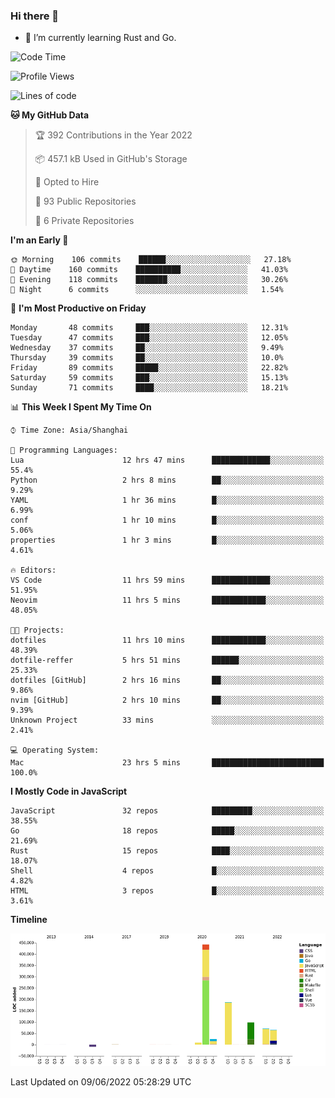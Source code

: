 ### Hi there 👋

- 🌱 I’m currently learning Rust and Go.

<!--START_SECTION:waka-->
![Code Time](http://img.shields.io/badge/Code%20Time-412%20hrs%2039%20mins-blue)

![Profile Views](http://img.shields.io/badge/Profile%20Views-0-blue)

![Lines of code](https://img.shields.io/badge/From%20Hello%20World%20I%27ve%20Written-895%20Thousand%20lines%20of%20code-blue)

**🐱 My GitHub Data** 

> 🏆 392 Contributions in the Year 2022
 > 
> 📦 457.1 kB Used in GitHub's Storage 
 > 
> 💼 Opted to Hire
 > 
> 📜 93 Public Repositories 
 > 
> 🔑 6 Private Repositories  
 > 
**I'm an Early 🐤** 

```text
🌞 Morning    106 commits    ██████░░░░░░░░░░░░░░░░░░░   27.18% 
🌆 Daytime    160 commits    ██████████░░░░░░░░░░░░░░░   41.03% 
🌃 Evening    118 commits    ███████░░░░░░░░░░░░░░░░░░   30.26% 
🌙 Night      6 commits      ░░░░░░░░░░░░░░░░░░░░░░░░░   1.54%

```
📅 **I'm Most Productive on Friday** 

```text
Monday       48 commits     ███░░░░░░░░░░░░░░░░░░░░░░   12.31% 
Tuesday      47 commits     ███░░░░░░░░░░░░░░░░░░░░░░   12.05% 
Wednesday    37 commits     ██░░░░░░░░░░░░░░░░░░░░░░░   9.49% 
Thursday     39 commits     ██░░░░░░░░░░░░░░░░░░░░░░░   10.0% 
Friday       89 commits     █████░░░░░░░░░░░░░░░░░░░░   22.82% 
Saturday     59 commits     ███░░░░░░░░░░░░░░░░░░░░░░   15.13% 
Sunday       71 commits     ████░░░░░░░░░░░░░░░░░░░░░   18.21%

```


📊 **This Week I Spent My Time On** 

```text
⌚︎ Time Zone: Asia/Shanghai

💬 Programming Languages: 
Lua                      12 hrs 47 mins      █████████████░░░░░░░░░░░░   55.4% 
Python                   2 hrs 8 mins        ██░░░░░░░░░░░░░░░░░░░░░░░   9.29% 
YAML                     1 hr 36 mins        █░░░░░░░░░░░░░░░░░░░░░░░░   6.99% 
conf                     1 hr 10 mins        █░░░░░░░░░░░░░░░░░░░░░░░░   5.06% 
properties               1 hr 3 mins         █░░░░░░░░░░░░░░░░░░░░░░░░   4.61%

🔥 Editors: 
VS Code                  11 hrs 59 mins      █████████████░░░░░░░░░░░░   51.95% 
Neovim                   11 hrs 5 mins       ████████████░░░░░░░░░░░░░   48.05%

🐱‍💻 Projects: 
dotfiles                 11 hrs 10 mins      ████████████░░░░░░░░░░░░░   48.39% 
dotfile-reffer           5 hrs 51 mins       ██████░░░░░░░░░░░░░░░░░░░   25.33% 
dotfiles [GitHub]        2 hrs 16 mins       ██░░░░░░░░░░░░░░░░░░░░░░░   9.86% 
nvim [GitHub]            2 hrs 10 mins       ██░░░░░░░░░░░░░░░░░░░░░░░   9.39% 
Unknown Project          33 mins             ░░░░░░░░░░░░░░░░░░░░░░░░░   2.41%

💻 Operating System: 
Mac                      23 hrs 5 mins       █████████████████████████   100.0%

```

**I Mostly Code in JavaScript** 

```text
JavaScript               32 repos            █████████░░░░░░░░░░░░░░░░   38.55% 
Go                       18 repos            █████░░░░░░░░░░░░░░░░░░░░   21.69% 
Rust                     15 repos            ████░░░░░░░░░░░░░░░░░░░░░   18.07% 
Shell                    4 repos             █░░░░░░░░░░░░░░░░░░░░░░░░   4.82% 
HTML                     3 repos             █░░░░░░░░░░░░░░░░░░░░░░░░   3.61%

```


**Timeline**

![Chart not found](https://raw.githubusercontent.com/elton/elton/main/charts/bar_graph.png) 


 Last Updated on 09/06/2022 05:28:29 UTC
<!--END_SECTION:waka-->

<!--
**elton/elton** is a ✨ _special_ ✨ repository because its `README.md` (this file) appears on your GitHub profile.

Here are some ideas to get you started:

- 🔭 I’m currently working on ...
- 🌱 I’m currently learning ...
- 👯 I’m looking to collaborate on ...
- 🤔 I’m looking for help with ...
- 💬 Ask me about ...
- 📫 How to reach me: ...
- 😄 Pronouns: ...
- ⚡ Fun fact: ...
-->
